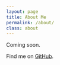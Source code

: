 ```yaml
---
layout: page
title: About Me
permalink: /about/
class: about
---
```

Coming soon.

Find me on [GitHub](http://github.com/smarulanda).
